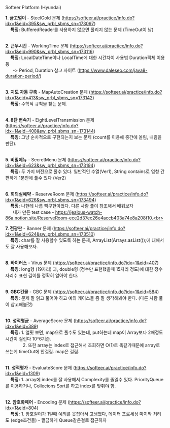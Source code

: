 Softeer Platform (Hyundai)

<b>1. 금고털이</b> - SteelGold 문제 (https://softeer.ai/practice/info.do?idx=1&eid=395&sw_prbl_sbms_sn=173097) <br>
&nbsp; &nbsp; <b>특징:</b>  BufferedReader를 사용하지 않으면 풀리지 않는 문제 (TimeOut이 남)<br><br>

<b>2. 근무시간</b> - WorkingTime 문제 (https://softeer.ai/practice/info.do?idx=1&eid=990&sw_prbl_sbms_sn=173116) <br>
&nbsp; &nbsp; <b>특징:</b> LocalDateTime이나 LocalTime에 대한 시간차이 사용법 Duration객체 이용 등<br>
&nbsp; &nbsp; &nbsp; -> Period, Duration 참고 사이트 (https://www.daleseo.com/java8-duration-period/)<br><br>

<b>3. 지도 자동 구축</b> - MapAutoCreation 문제 (https://softeer.ai/practice/info.do?idx=1&eid=413&sw_prbl_sbms_sn=173142) <br>
&nbsp; &nbsp; <b>특징:</b> 수학적 규칙을 찾는 문제.<br><br>

<b>4. 8단 변속기</b> - EightLevelTransmission 문제 (https://softeer.ai/practice/info.do?idx=1&eid=408&sw_prbl_sbms_sn=173144) <br>
&nbsp; &nbsp; <b>특징:</b> 그냥 순차적으로 구현되는지 보는 문제 (count를 이용해 중간에 올림, 내림을 판단).<br><br>

<b>5. 비밀메뉴</b> - SecretMenu 문제 (https://softeer.ai/practice/info.do?idx=1&eid=623&sw_prbl_sbms_sn=173194) <br>
&nbsp; &nbsp; <b>특징:</b> 두 가지 버전으로 풀수 있다. 일반적인 수열(Ver1), String contains로 엄청 간편하게 1분안에 풀수 있다 (Ver2)<br><br>

<b>6. 회의실예약</b> - ReserveRoom 문제 (https://softeer.ai/practice/info.do?idx=1&eid=626&sw_prbl_sbms_sn=173494) <br>
&nbsp; &nbsp; <b>특징:</b> 나한테 나름 빡구현이었다. 다른 사람 풀이 참조해서 배워보자 <br>
&nbsp; &nbsp; &nbsp; 내가 만든 test case - https://jealous-watch-86a.notion.site/ReserveRoom-ece2d37ec26e4accb403a74e8a208f10.<br><br>

<b>7. 전광판</b> - Banner 문제 (https://softeer.ai/practice/info.do?idx=1&eid=624&sw_prbl_sbms_sn=173510) <br>
&nbsp; &nbsp; <b>특징:</b> char를 잘 사용할수 있도록 하는 문제, ArrayList<Integer>(Arrays.asList());에 대해서도 잘 사용해보자. <br><br>

<b>8. 바이러스</b> - Virus 문제 (https://softeer.ai/practice/info.do?idx=1&eid=407) <br>
&nbsp; &nbsp; <b>특징:</b> long형 (19자리) 과, double형 (정수만 표현했을때 15자리 정도)에 대한 정수자리수 표현 길이를 정확히 알아야 한다. <br><br>

<b>9. GBC건물</b> - GBC 문제 (https://softeer.ai/practice/info.do?idx=1&eid=584) <br>
&nbsp; &nbsp; <b>특징:</b> 문제 잘 읽고 풀어야 하고 예외 케이스들 좀 잘 생각해봐야 한다. (다른 사람 풀이 참고해볼것) <br><br>

<b>10. 성적평균</b> - AverageScore 문제 (https://softeer.ai/practice/info.do?idx=1&eid=389) <br>
&nbsp; &nbsp; <b>특징:</b> 1. 얼핏 보면, map으로 풀수도 있는데, put하는데 map이 Array보다 2배정도 시간이 걸린다 10^6기준. <br>
&nbsp; &nbsp; &nbsp; &nbsp; &nbsp; &nbsp; &nbsp; 2. 또한 array는 index로 접근해서 조회하면 O(1)로 똑같기때문에 array로 쓰는게 timeOut에 안걸림. map은 걸림. <br><br>

<b>11. 성적평가</b> - EvaluateScore 문제 (https://softeer.ai/practice/info.do?idx=1&eid=1309) <br>
&nbsp; &nbsp; <b>특징:</b> 1. array에 index를 잘 사용해서 Complexity를 줄일수 있다. PriorityQueue를 이용하거나, Collecions Sort를 하고 index를 맞춰야 함. <br><br>

<b>12. 암호화페어</b> - Encoding 문제 (https://softeer.ai/practice/info.do?idx=1&eid=804) <br>
&nbsp; &nbsp; <b>특징:</b> 1. 암호길이가 1일때 예외를 못잡아서 고생했다, 데이터 프로세싱 마지막 처리도 (edge조건들) - 깔끔하게 Queue같은걸로 접근하자 <br><br>
